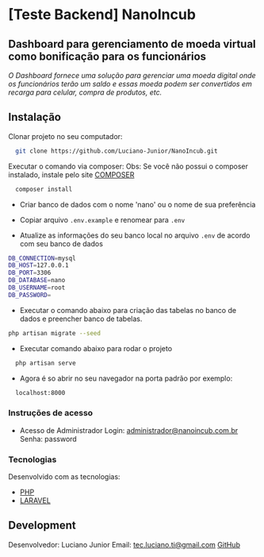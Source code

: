 # [Teste Backend] NanoIncub
## Dashboard para gerenciamento de moeda virtual como bonificação para os funcionários

*O Dashboard fornece uma solução para gerenciar uma moeda digital onde os funcionários terão um saldo e essas moeda podem ser convertidos em recarga para celular, compra de produtos, etc.*

## Instalação

Clonar projeto no seu computador:

```bash
  git clone https://github.com/Luciano-Junior/NanoIncub.git
```

Executar o comando via composer:
Obs: Se você não possui o composer instalado, instale pelo site [COMPOSER](https://getcomposer.org/)
```bash
  composer install
```

- Criar banco de dados com o nome 'nano' ou o nome de sua preferência

- Copiar arquivo ```.env.example``` e renomear para ```.env```

- Atualize as informações do seu banco local no arquivo ```.env``` de acordo com seu banco de dados
```bash
DB_CONNECTION=mysql
DB_HOST=127.0.0.1
DB_PORT=3306
DB_DATABASE=nano
DB_USERNAME=root
DB_PASSWORD=
``` 

- Executar o comando abaixo para criação das tabelas no banco de dados e preencher banco de tabelas.
```bash
php artisan migrate --seed
``` 

- Executar comando abaixo para rodar o projeto
```bash
  php artisan serve
``` 
- Agora é so abrir no seu navegador na porta padrão por exemplo:
```bash
  localhost:8000
``` 
### Instruções de acesso

- Acesso de Administrador
Login: administrador@nanoincub.com.br 
Senha: password

### Tecnologias

Desenvolvido com as tecnologias:

- [PHP](https://www.php.net/)
- [LARAVEL](https://laravel.com/)


## Development

Desenvolvedor: Luciano Junior
Email: tec.luciano.ti@gmail.com
[GitHub](https://github.com/Luciano-Junior)
